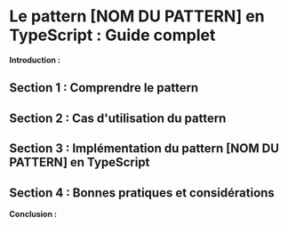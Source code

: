 # Le pattern [NOM DU PATTERN] en TypeScript : Guide complet

**Introduction :**

## Section 1 : Comprendre le pattern

## Section 2 : Cas d'utilisation du pattern

## Section 3 : Implémentation du pattern [NOM DU PATTERN] en TypeScript

## Section 4 : Bonnes pratiques et considérations

**Conclusion :**
